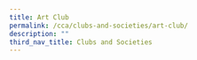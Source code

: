 ```yaml
---
title: Art Club
permalink: /cca/clubs-and-societies/art-club/
description: ""
third_nav_title: Clubs and Societies
---
```

